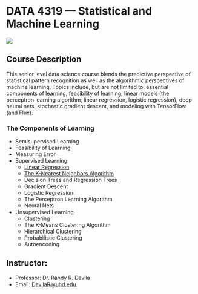 # DATA 4319 — Statistical and Machine Learning
![](https://global-uploads.webflow.com/5d3ec351b1eba4332d213004/5efef4c7cfab3c3aa8b8e7a6_image5_s.jpg)
## Course Description
This senior level data science course blends the predictive perspective of statistical pattern recognition as well as the algorithmic perspectives of machine learning. Topics include, but are not limited to: essential components of learning, feasibility of learning, linear models (the perceptron learning algorithm, linear regression, logistic regression), deep neural nets, stochastic gradient descent, and modeling with TensorFlow (and Flux).

### The Components of Learning
+ Semisupervised Learning
+ Feasibility of Learning
+ Measuring Error
+ Supervised Learning
  + [Linear Regression](https://github.com/Dnsibu/NsibuD_DATA_4319/blob/main/Supervised%20Learning/03-Linear%20Regression/linear_regression.ipynb)
  + [The K-Nearest Neighbors Algorithm](https://github.com/Dnsibu/NsibuD_DATA_4319/tree/main/Supervised%20Learning/02-KNN)
  + Decision Trees and Regression Trees
  + Gradient Descent 
  + Logistic Regression
  + The Perceptron Learning Algorithm
  + Neural Nets
+ Unsupervised Learning
  + Clustering
  + The K-Means Clustering Algorithm
  + Hierarchical Clustering
  + Probabilistic Clustering
  + Autoencoding


## Instructor: 
+ Professor: Dr. Randy R. Davila
+ Email: DavilaR@uhd.edu. 
